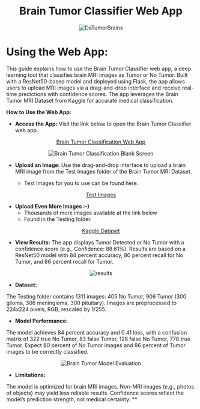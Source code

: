 <div align="center">
  
**<h1>Brain Tumor Classifier Web App</h1>**

</div>

<div align="center">

  ![DaTumorBrains](https://github.com/user-attachments/assets/1264e884-767e-481b-aab7-7ead851c1152)

</div>
  
  **<h1>Using the Web App:</h1>**



This guide explains how to use the Brain Tumor Classifier web app, a deep learning tool that classifies brain MRI images as Tumor or No Tumor. Built with a ResNet50-based model and deployed using Flask, the app allows users to upload MRI images via a drag-and-drop interface and receive real-time predictions with confidence scores. The app leverages the Brain Tumor MRI Dataset from Kaggle for accurate medical classification.



**How to Use the Web App:**

+ **Access the App:**
Visit the link below to open the Brain Tumor Classifier web app.

<div align="center">
  
[Brain Tumor Classification Web App](https://40ba98880c7b.ngrok-free.app/) 

</div>

<div align="center">
  
![Brain Tumor Classification Blank Screen](https://github.com/user-attachments/assets/f63d8669-4789-4638-b876-28f500fc544d)

</div>

+ **Upload an Image:** Use the drag-and-drop interface to upload a brain MRI image from the Test Images folder of the Brain Tumor MRI Dataset.

  +  Test Images for you to use can be found here.

<div align="center">
    
  [Test Images](https://github.com/Machine-Learning-Engineer-1776/Brain_Tumor_Classifier_For_Web_App/tree/main/Test%20Images/Images%20For%20Testing)

</div>

+ **Upload Even More Images   :-)**
  +  Thousands of more images available at the link below
  +  Found in the Testing folder.

<div align="center">
      
  [Kaggle Dataset](https://www.kaggle.com/datasets/masoudnickparvar/brain-tumor-mri-dataset.)

</div>



+ **View Results:**
The app displays Tumor Detected or No Tumor with a confidence score (e.g., Confidence: 88.61%). Results are based on a ResNet50 model with 84 percent accuracy, 80 percent recall for No Tumor, and 86 percent recall for Tumor.


<div align="center">

![results](https://github.com/user-attachments/assets/2b473de0-87ac-43f2-99fb-b0c1004a17f6)


</div>

+ **Dataset:**

The Testing folder contains 1311 images: 405 No Tumor, 906 Tumor (300 glioma, 306 meningioma, 300 pituitary). Images are preprocessed to 224x224 pixels, RGB, rescaled by 1/255.

+ **Model Performance:**

The model achieves 84 percent accuracy and 0.41 loss, with a confusion matrix of 322 true No Tumor, 83 false Tumor, 128 false No Tumor, 778 true Tumor. Expect 80 percent of No Tumor images and 86 percent of Tumor images to be correctly classified.


<div align="center">

![Brain Tumor Model Evaluation](https://github.com/user-attachments/assets/c349672f-341e-449a-a159-aa67199b5305)

</div>


+ **Limitations:**

The model is optimized for brain MRI images. Non-MRI images (e.g., photos of objects) may yield less reliable results. Confidence scores reflect the model’s prediction strength, not medical certainty.
**

